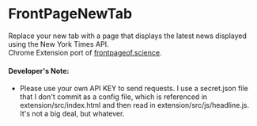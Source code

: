 FrontPageNewTab
========
Replace your new tab with a page that displays the latest news displayed using the New York Times API.    
Chrome Extension port of [frontpageof.science](http://frontpageof.science). 
 
#### Developer's Note:

 - Please use your own API KEY to send requests. I use a secret.json file that I don't commit as a config file, which is referenced in extension/src/index.html and then read in extension/src/js/headline.js. It's not a big deal, but whatever.
